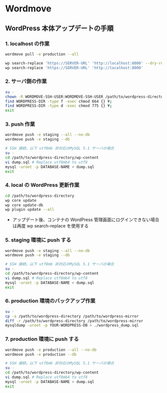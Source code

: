 # Wordmove

## WordPress 本体アップデートの手順

### 1. localhost の作業

```bash
wordmove pull -e production --all

wp search-replace 'https://SERVER-URL' 'http://localhost:8000' --dry-run
wp search-replace 'https://SERVER-URL' 'http://localhost:8000'
```

### 2. サーバ側の作業

```bash
su -
chown -R WORDMOVE-SSH-USER:WORDMOVE-SSH-USER /path/to/wordpress-directory
find WORDPRESS-DIR -type f -exec chmod 664 {} ¥;
find WORDPRESS-DIR -type d -exec chmod 775 {} ¥;
exit
```

### 3. push 作業

```bash
wordmove push -e staging --all --no-db
wordmove push -e staging --db

# SSH 接続。以下 utf8mb 非対応のMySQL 5.1 サーバの場合
su -
cd /path/to/wordpress-directory/wp-content
vi dump.sql # Replace utf8mb4 to utf8
mysql -uroot -p DATABASE-NAME < dump.sql
exit
```

### 4. local の WordPress 更新作業

```bash
cd /path/to/wordpress-directory
wp core update
wp core update-db
wp plugin update --all
```

- アップデート後、コンテナの WordPress 管理画面にログインできない場合は再度 wp search-replace を使用する

### 5. staging 環境に push する

```bash
wordmove push -e staging --all --no-db
wordmove push -e staging --db

# SSH 接続。以下 utf8mb 非対応のMySQL 5.1 サーバの場合
su -
cd /path/to/wordpress-directory/wp-content
vi dump.sql # Replace utf8mb4 to utf8
mysql -uroot -p DATABASE-NAME < dump.sql
exit
```

### 6. production 環境のバックアップ作業

```bash
su -
cp -a /path/to/wordpress-directory /path/to/wordpress-mirror
diff -r /path/to/wordpress-directory /path/to/wordpress-mirror
mysqldump -uroot -p YOUR-WORDPRESS-DB > ./wordpress_dump.sql
```

### 7. production 環境に push する

```bash
wordmove push -e production --all --no-db
wordmove push -e production --db

# SSH 接続。以下 utf8mb 非対応のMySQL 5.1 サーバの場合
su -
cd /path/to/wordpress-directory/wp-content
vi dump.sql # Replace utf8mb4 to utf8
mysql -uroot -p DATABASE-NAME < dump.sql
exit
```

